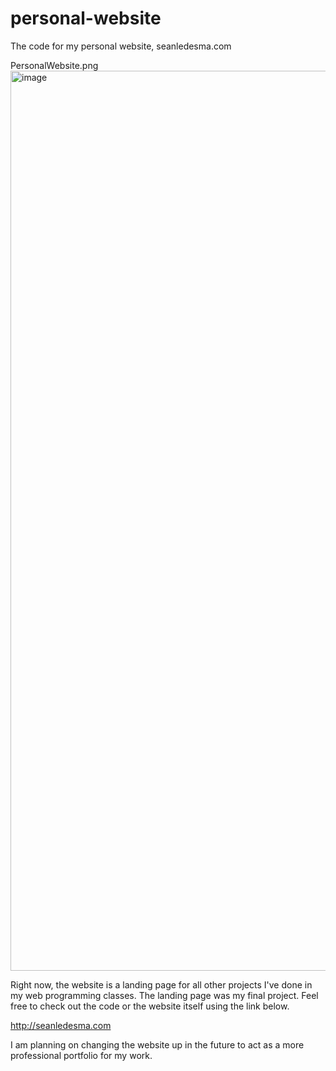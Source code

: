 # personal-website
The code for my personal website, seanledesma.com

PersonalWebsite.png<img width="1440" alt="image" src="https://user-images.githubusercontent.com/87875153/229626660-4a19294d-3b13-4c69-8466-69e3140304f0.png">


Right now, the website is a landing page for all other projects I've done in my web programming classes.
The landing page was my final project. Feel free to check out the code or the website itself using the link below.

http://seanledesma.com

I am planning on changing the website up in the future to act as a more professional portfolio for my work.
